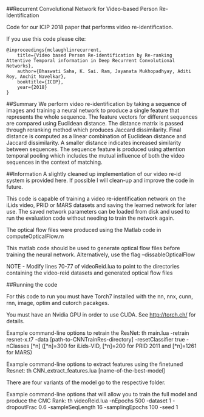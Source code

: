 ##Recurrent Convolutional Network for Video-based Person Re-Identification

Code for our ICIP 2018 paper that performs video re-identification.

If you use this code please cite:

```
@inproceedings{mclaughlinrecurrent,
  	title={Video based Person Re-identification by Re-ranking Attentive Temporal information in Deep Recurrent Convolutional Networks},
  	author={Bhaswati Saha, K. Sai. Ram, Jayanata Mukhopadhyay, Aditi Roy, Anchit Navelkar},
  	booktitle={ICIP},
  	year={2018}
}
```

##Summary
We perform video re-identification by taking a sequence of images and training a neural network to produce a single feature that represents the whole sequence. The feature vectors for different sequences are compared using Euclidean distance. The distance matrix is passed through reranking method which produces Jaccard dissimilarity. Final distance is computed as a linear combination of Euclidean distance and Jaccard dissimilarity. A smaller distance indicates increased similarity between sequences. The sequence feature is produced using attention temporal pooling which includes the mutual influence of both the video sequences in the context of matching.

##Information
A slightly cleaned up implementation of our video re-id system is provided here. If possible I will clean-up and improve the code in future.

This code is capable of training a video re-identification network on the iLids video, PRID or MARS datasets and saving the learned network for later use. The saved network parameters can be loaded from disk and used to run the evaluation code without needing to train the network again.

The optical flow files were produced using the Matlab code in computeOpticalFlow.m 

This matlab code should be used to generate optical flow files before training the neural network. Alternatively, use the flag –dissableOpticalFlow

NOTE - Modify lines 70-77 of videoReid.lua to point to the directories containing the video-reid datasets and generated optical flow files

##Running the code

For this code to run you must have Torch7 installed with the nn, nnx, cunn, rnn, image, optim and cutorch pacakges.

You must have an Nvidia GPU in order to use CUDA. See http://torch.ch/ for details.

Example command-line options to retrain the ResNet:
th main.lua -retrain resnet-x.t7 -data [path-to-CNNTrainRes-directory] -resetClassifier true -nClasses [*n]
([*n]=300 for iLids-VID, [*n]=200 for PRID 2011 and [*n]=1261 for MARS)

Example command-line options to extract features using the finetuned Resnet:
th CNN_extract_features.lua [name-of-the-best-model]

There are four variants of the model go to the respective folder.

Example command-line options that will allow you to train the full model and produce the CMC Rank:
th videoReid.lua -nEpochs 500 -dataset 1 -dropoutFrac 0.6 -sampleSeqLength 16 -samplingEpochs 100 -seed 1
